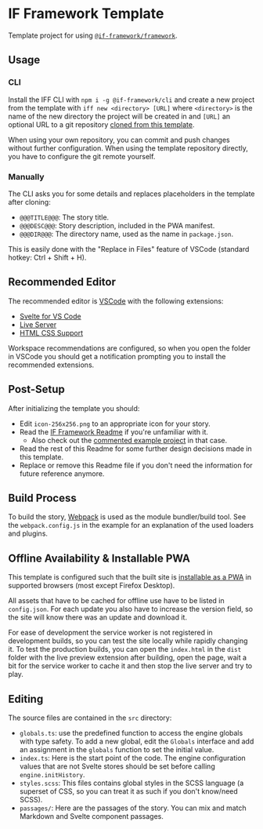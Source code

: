 # IF Framework Template

Template project for using [`@if-framework/framework`](https://github.com/tareksander/IF-Framework/tree/main).



## Usage

### CLI

Install the IFF CLI with `npm i -g @if-framework/cli` and create a new project from the template with `iff new <directory> [URL]` where `<directory>` is the name of the new directory the project will be created in and `[URL]` an optional URL to a git repository [cloned from this template](https://docs.github.com/en/repositories/creating-and-managing-repositories/creating-a-repository-from-a-template).

When using your own repository, you can commit and push changes without further configuration. When using the template repository directly, you have to configure the git remote yourself.


### Manually

The CLI asks you for some details and replaces placeholders in the template after cloning:

- `@@@TITLE@@@`: The story title.
- `@@@DESC@@@`: Story description, included in the PWA manifest.
- `@@@DIR@@@`: The directory name, used as the name in `package.json`.

This is easily done with the "Replace in Files" feature of VSCode (standard hotkey: Ctrl + Shift + H).


## Recommended Editor

The recommended editor is [VSCode](https://code.visualstudio.com/) with the following extensions:

- [Svelte for VS Code](https://marketplace.visualstudio.com/items?itemName=svelte.svelte-vscode)
- [Live Server](https://marketplace.visualstudio.com/items?itemName=ritwickdey.LiveServer)
- [HTML CSS Support](https://marketplace.visualstudio.com/items?itemName=ecmel.vscode-html-css)

Workspace recommendations are configured, so when you open the folder in VSCode you should get a notification prompting you to install the recommended extensions.


## Post-Setup

After initializing the template you should:

- Edit `icon-256x256.png` to an appropriate icon for your story.
- Read the [IF Framework Readme](https://github.com/tareksander/IF-Framework/tree/main) if you're unfamiliar with it.
    - Also check out the [commented example project](https://github.com/tareksander/IF-Framework/tree/main/example) in that case.
- Read the rest of this Readme for some further design decisions made in this template.
- Replace or remove this Readme file if you don't need the information for future reference anymore.



## Build Process

To build the story, [Webpack](https://github.com/webpack/webpack) is used as the module bundler/build tool. See the `webpack.config.js` in the example for an explanation of the used loaders and plugins.

## Offline Availability & Installable PWA

This template is configured such that the built site is [installable as a PWA](https://developer.mozilla.org/en-US/docs/Web/Progressive_web_apps/Guides/Installing) in supported browsers (most except Firefox Desktop).

All assets that have to be cached for offline use have to be listed in `config.json`. For each update you also have to increase the version field, so the site will know there was an update and download it.

For ease of development the service worker is not registered in development builds, so you can test the site locally while rapidly changing it. To test the production builds, you can open the `index.html` in the `dist` folder with the live preview extension after building, open the page, wait a bit for the service worker to cache it and then stop the live server and try to play.


## Editing

The source files are contained in the `src` directory:

- `globals.ts`: use the predefined function to access the engine globals with type safety. To add a new global, edit the `Globals` interface and add an assignment in the `globals` function to set the initial value.
- `index.ts`: Here is the start point of the code. The engine configuration values that are not Svelte stores should be set before calling `engine.initHistory`.
- `styles.scss`: This files contains global styles in the SCSS language (a superset of CSS, so you can treat it as such if you don't know/need SCSS).
- `passages/`: Here are the passages of the story. You can mix and match Markdown and Svelte component passages.

